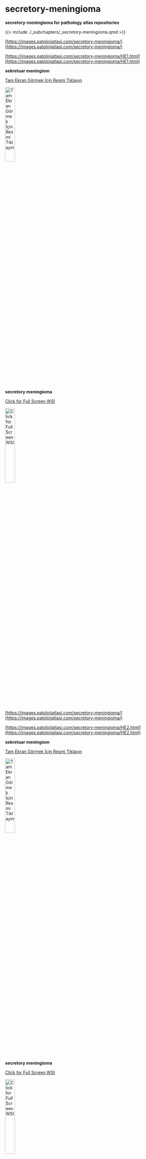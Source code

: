 # secretory-meningioma


**secretory-meningioma for pathology atlas repositories**


{{< include ./_subchapters/_secretory-meningioma.qmd >}}







[https://images.patolojiatlasi.com/secretory-meningioma/](https://images.patolojiatlasi.com/secretory-meningioma/)

[https://images.patolojiatlasi.com/secretory-meningioma/HE1.html](https://images.patolojiatlasi.com/secretory-meningioma/HE1.html)


**sekretuar meningiom**

[Tam Ekran Görmek İçin Resmi Tıklayın](https://images.patolojiatlasi.com/secretory-meningioma/HE1.html)

<a href="https://images.patolojiatlasi.com/secretory-meningioma/HE1.html"><img alt="Tam Ekran Görmek İçin Resmi Tıklayın" src ="https://www.patolojiatlasi.com/screenshots/thumbnail_secretory-meningioma-HE1.png" style="width:25%;"></a>



**secretory meningioma**

[Click for Full Screen WSI](https://images.patolojiatlasi.com/secretory-meningioma/HE1.html)

<a href="https://images.patolojiatlasi.com/secretory-meningioma/HE1.html"><img alt="Click for Full Screen WSI" src ="https://www.patolojiatlasi.com/screenshots/thumbnail_secretory-meningioma-HE1.png" style="width:25%;"></a>







[https://images.patolojiatlasi.com/secretory-meningioma/](https://images.patolojiatlasi.com/secretory-meningioma/)

[https://images.patolojiatlasi.com/secretory-meningioma/HE2.html](https://images.patolojiatlasi.com/secretory-meningioma/HE2.html)


**sekretuar meningiom**

[Tam Ekran Görmek İçin Resmi Tıklayın](https://images.patolojiatlasi.com/secretory-meningioma/HE2.html)

<a href="https://images.patolojiatlasi.com/secretory-meningioma/HE2.html"><img alt="Tam Ekran Görmek İçin Resmi Tıklayın" src ="https://www.patolojiatlasi.com/screenshots/thumbnail_secretory-meningioma-HE2.png" style="width:25%;"></a>



**secretory meningioma**

[Click for Full Screen WSI](https://images.patolojiatlasi.com/secretory-meningioma/HE2.html)

<a href="https://images.patolojiatlasi.com/secretory-meningioma/HE2.html"><img alt="Click for Full Screen WSI" src ="https://www.patolojiatlasi.com/screenshots/thumbnail_secretory-meningioma-HE2.png" style="width:25%;"></a>







[https://images.patolojiatlasi.com/secretory-meningioma/](https://images.patolojiatlasi.com/secretory-meningioma/)

[https://images.patolojiatlasi.com/secretory-meningioma/EMA.html](https://images.patolojiatlasi.com/secretory-meningioma/EMA.html)


**sekretuar meningiom**

[Tam Ekran Görmek İçin Resmi Tıklayın](https://images.patolojiatlasi.com/secretory-meningioma/EMA.html)

<a href="https://images.patolojiatlasi.com/secretory-meningioma/EMA.html"><img alt="Tam Ekran Görmek İçin Resmi Tıklayın" src ="https://www.patolojiatlasi.com/screenshots/thumbnail_secretory-meningioma-EMA.png" style="width:25%;"></a>



**secretory meningioma**

[Click for Full Screen WSI](https://images.patolojiatlasi.com/secretory-meningioma/EMA.html)

<a href="https://images.patolojiatlasi.com/secretory-meningioma/EMA.html"><img alt="Click for Full Screen WSI" src ="https://www.patolojiatlasi.com/screenshots/thumbnail_secretory-meningioma-EMA.png" style="width:25%;"></a>







[https://images.patolojiatlasi.com/secretory-meningioma/](https://images.patolojiatlasi.com/secretory-meningioma/)

[https://images.patolojiatlasi.com/secretory-meningioma/mCEA.html](https://images.patolojiatlasi.com/secretory-meningioma/mCEA.html)


**sekretuar meningiom**

[Tam Ekran Görmek İçin Resmi Tıklayın](https://images.patolojiatlasi.com/secretory-meningioma/mCEA.html)

<a href="https://images.patolojiatlasi.com/secretory-meningioma/mCEA.html"><img alt="Tam Ekran Görmek İçin Resmi Tıklayın" src ="https://www.patolojiatlasi.com/screenshots/thumbnail_secretory-meningioma-mCEA.png" style="width:25%;"></a>



**secretory meningioma**

[Click for Full Screen WSI](https://images.patolojiatlasi.com/secretory-meningioma/mCEA.html)

<a href="https://images.patolojiatlasi.com/secretory-meningioma/mCEA.html"><img alt="Click for Full Screen WSI" src ="https://www.patolojiatlasi.com/screenshots/thumbnail_secretory-meningioma-mCEA.png" style="width:25%;"></a>







[https://images.patolojiatlasi.com/secretory-meningioma/](https://images.patolojiatlasi.com/secretory-meningioma/)

[https://images.patolojiatlasi.com/secretory-meningioma/PAS.html](https://images.patolojiatlasi.com/secretory-meningioma/PAS.html)


**sekretuar meningiom**

[Tam Ekran Görmek İçin Resmi Tıklayın](https://images.patolojiatlasi.com/secretory-meningioma/PAS.html)

<a href="https://images.patolojiatlasi.com/secretory-meningioma/PAS.html"><img alt="Tam Ekran Görmek İçin Resmi Tıklayın" src ="https://www.patolojiatlasi.com/screenshots/thumbnail_secretory-meningioma-PAS.png" style="width:25%;"></a>



**secretory meningioma**

[Click for Full Screen WSI](https://images.patolojiatlasi.com/secretory-meningioma/PAS.html)

<a href="https://images.patolojiatlasi.com/secretory-meningioma/PAS.html"><img alt="Click for Full Screen WSI" src ="https://www.patolojiatlasi.com/screenshots/thumbnail_secretory-meningioma-PAS.png" style="width:25%;"></a>







[https://images.patolojiatlasi.com/secretory-meningioma/](https://images.patolojiatlasi.com/secretory-meningioma/)

[https://images.patolojiatlasi.com/secretory-meningioma/PR.html](https://images.patolojiatlasi.com/secretory-meningioma/PR.html)


**sekretuar meningiom**

[Tam Ekran Görmek İçin Resmi Tıklayın](https://images.patolojiatlasi.com/secretory-meningioma/PR.html)

<a href="https://images.patolojiatlasi.com/secretory-meningioma/PR.html"><img alt="Tam Ekran Görmek İçin Resmi Tıklayın" src ="https://www.patolojiatlasi.com/screenshots/thumbnail_secretory-meningioma-PR.png" style="width:25%;"></a>



**secretory meningioma**

[Click for Full Screen WSI](https://images.patolojiatlasi.com/secretory-meningioma/PR.html)

<a href="https://images.patolojiatlasi.com/secretory-meningioma/PR.html"><img alt="Click for Full Screen WSI" src ="https://www.patolojiatlasi.com/screenshots/thumbnail_secretory-meningioma-PR.png" style="width:25%;"></a>







[https://images.patolojiatlasi.com/secretory-meningioma/](https://images.patolojiatlasi.com/secretory-meningioma/)

[https://images.patolojiatlasi.com/secretory-meningioma/Ki67.html](https://images.patolojiatlasi.com/secretory-meningioma/Ki67.html)


**sekretuar meningiom**

[Tam Ekran Görmek İçin Resmi Tıklayın](https://images.patolojiatlasi.com/secretory-meningioma/Ki67.html)

<a href="https://images.patolojiatlasi.com/secretory-meningioma/Ki67.html"><img alt="Tam Ekran Görmek İçin Resmi Tıklayın" src ="https://www.patolojiatlasi.com/screenshots/thumbnail_secretory-meningioma-Ki67.png" style="width:25%;"></a>



**secretory meningioma**

[Click for Full Screen WSI](https://images.patolojiatlasi.com/secretory-meningioma/Ki67.html)

<a href="https://images.patolojiatlasi.com/secretory-meningioma/Ki67.html"><img alt="Click for Full Screen WSI" src ="https://www.patolojiatlasi.com/screenshots/thumbnail_secretory-meningioma-Ki67.png" style="width:25%;"></a>







Mikroskopik görüntüleri inceleyin:

<iframe src="https://images.patolojiatlasi.com/secretory-meningioma/HE1.html" style="height:600px;width:100%;" data-external="1"></iframe>


See Microscopy with viewer:

<iframe src="https://images.patolojiatlasi.com/secretory-meningioma/HE1.html" style="height:600px;width:100%;" data-external="1"></iframe>







Mikroskopik görüntüleri inceleyin:

<iframe src="https://images.patolojiatlasi.com/secretory-meningioma/HE2.html" style="height:600px;width:100%;" data-external="1"></iframe>


See Microscopy with viewer:

<iframe src="https://images.patolojiatlasi.com/secretory-meningioma/HE2.html" style="height:600px;width:100%;" data-external="1"></iframe>







Mikroskopik görüntüleri inceleyin:

<iframe src="https://images.patolojiatlasi.com/secretory-meningioma/EMA.html" style="height:600px;width:100%;" data-external="1"></iframe>


See Microscopy with viewer:

<iframe src="https://images.patolojiatlasi.com/secretory-meningioma/EMA.html" style="height:600px;width:100%;" data-external="1"></iframe>







Mikroskopik görüntüleri inceleyin:

<iframe src="https://images.patolojiatlasi.com/secretory-meningioma/mCEA.html" style="height:600px;width:100%;" data-external="1"></iframe>


See Microscopy with viewer:

<iframe src="https://images.patolojiatlasi.com/secretory-meningioma/mCEA.html" style="height:600px;width:100%;" data-external="1"></iframe>







Mikroskopik görüntüleri inceleyin:

<iframe src="https://images.patolojiatlasi.com/secretory-meningioma/PAS.html" style="height:600px;width:100%;" data-external="1"></iframe>


See Microscopy with viewer:

<iframe src="https://images.patolojiatlasi.com/secretory-meningioma/PAS.html" style="height:600px;width:100%;" data-external="1"></iframe>







Mikroskopik görüntüleri inceleyin:

<iframe src="https://images.patolojiatlasi.com/secretory-meningioma/PR.html" style="height:600px;width:100%;" data-external="1"></iframe>


See Microscopy with viewer:

<iframe src="https://images.patolojiatlasi.com/secretory-meningioma/PR.html" style="height:600px;width:100%;" data-external="1"></iframe>







Mikroskopik görüntüleri inceleyin:

<iframe src="https://images.patolojiatlasi.com/secretory-meningioma/Ki67.html" style="height:600px;width:100%;" data-external="1"></iframe>


See Microscopy with viewer:

<iframe src="https://images.patolojiatlasi.com/secretory-meningioma/Ki67.html" style="height:600px;width:100%;" data-external="1"></iframe>


<hr>




```yaml
- stainname: secretory-meningioma-HE1
  reponame: secretory-meningioma
  titleTR: sekretuar meningiom
  titleEN: secretory meningioma
  organTR: ''
  organEN: ''
  speciality: ''
  type: published
  author:
  - Serdar Balci
  - Memorial Patoloji
  date: 2024-03-10
  url: https://images.patolojiatlasi.com/secretory-meningioma/HE1.html
  note: ''
  categoriesTR:
  - ''
  - ''
  - ''
  - patoloji
  - atlas
  - histopatoloji
  - whole slide image
  categoriesEN:
  - ''
  - ''
  - ''
  - pathology
  - atlas
  - histopathology
  - whole slide image
  screenshot: https://www.patolojiatlasi.com/screenshots/thumbnail_secretory-meningioma-HE1.png
  github: https:///github.com/pathologyatlas/secretory-meningioma
  githubpage: https://pathologyatlas.github.io/secretory-meningioma
  youtube: https://www.youtube.com/watch?v=youtube_link
```



```yaml
- stainname: secretory-meningioma-HE2
  reponame: secretory-meningioma
  titleTR: sekretuar meningiom
  titleEN: secretory meningioma
  organTR: ''
  organEN: ''
  speciality: ''
  type: published
  author:
  - Serdar Balci
  - Memorial Patoloji
  date: 2024-03-10
  url: https://images.patolojiatlasi.com/secretory-meningioma/HE2.html
  note: ''
  categoriesTR:
  - ''
  - ''
  - ''
  - patoloji
  - atlas
  - histopatoloji
  - whole slide image
  categoriesEN:
  - ''
  - ''
  - ''
  - pathology
  - atlas
  - histopathology
  - whole slide image
  screenshot: https://www.patolojiatlasi.com/screenshots/thumbnail_secretory-meningioma-HE2.png
  github: https:///github.com/pathologyatlas/secretory-meningioma
  githubpage: https://pathologyatlas.github.io/secretory-meningioma
  youtube: https://www.youtube.com/watch?v=youtube_link
```



```yaml
- stainname: secretory-meningioma-EMA
  reponame: secretory-meningioma
  titleTR: sekretuar meningiom
  titleEN: secretory meningioma
  organTR: ''
  organEN: ''
  speciality: ''
  type: published
  author:
  - Serdar Balci
  - Memorial Patoloji
  date: 2024-03-10
  url: https://images.patolojiatlasi.com/secretory-meningioma/EMA.html
  note: ''
  categoriesTR:
  - ''
  - ''
  - ''
  - patoloji
  - atlas
  - histopatoloji
  - whole slide image
  categoriesEN:
  - ''
  - ''
  - ''
  - pathology
  - atlas
  - histopathology
  - whole slide image
  screenshot: https://www.patolojiatlasi.com/screenshots/thumbnail_secretory-meningioma-EMA.png
  github: https:///github.com/pathologyatlas/secretory-meningioma
  githubpage: https://pathologyatlas.github.io/secretory-meningioma
  youtube: https://www.youtube.com/watch?v=youtube_link
```



```yaml
- stainname: secretory-meningioma-mCEA
  reponame: secretory-meningioma
  titleTR: sekretuar meningiom
  titleEN: secretory meningioma
  organTR: ''
  organEN: ''
  speciality: ''
  type: published
  author:
  - Serdar Balci
  - Memorial Patoloji
  date: 2024-03-10
  url: https://images.patolojiatlasi.com/secretory-meningioma/mCEA.html
  note: ''
  categoriesTR:
  - ''
  - ''
  - ''
  - patoloji
  - atlas
  - histopatoloji
  - whole slide image
  categoriesEN:
  - ''
  - ''
  - ''
  - pathology
  - atlas
  - histopathology
  - whole slide image
  screenshot: https://www.patolojiatlasi.com/screenshots/thumbnail_secretory-meningioma-mCEA.png
  github: https:///github.com/pathologyatlas/secretory-meningioma
  githubpage: https://pathologyatlas.github.io/secretory-meningioma
  youtube: https://www.youtube.com/watch?v=youtube_link
```



```yaml
- stainname: secretory-meningioma-PAS
  reponame: secretory-meningioma
  titleTR: sekretuar meningiom
  titleEN: secretory meningioma
  organTR: ''
  organEN: ''
  speciality: ''
  type: published
  author:
  - Serdar Balci
  - Memorial Patoloji
  date: 2024-03-10
  url: https://images.patolojiatlasi.com/secretory-meningioma/PAS.html
  note: ''
  categoriesTR:
  - ''
  - ''
  - ''
  - patoloji
  - atlas
  - histopatoloji
  - whole slide image
  categoriesEN:
  - ''
  - ''
  - ''
  - pathology
  - atlas
  - histopathology
  - whole slide image
  screenshot: https://www.patolojiatlasi.com/screenshots/thumbnail_secretory-meningioma-PAS.png
  github: https:///github.com/pathologyatlas/secretory-meningioma
  githubpage: https://pathologyatlas.github.io/secretory-meningioma
  youtube: https://www.youtube.com/watch?v=youtube_link
```



```yaml
- stainname: secretory-meningioma-PR
  reponame: secretory-meningioma
  titleTR: sekretuar meningiom
  titleEN: secretory meningioma
  organTR: ''
  organEN: ''
  speciality: ''
  type: published
  author:
  - Serdar Balci
  - Memorial Patoloji
  date: 2024-03-10
  url: https://images.patolojiatlasi.com/secretory-meningioma/PR.html
  note: ''
  categoriesTR:
  - ''
  - ''
  - ''
  - patoloji
  - atlas
  - histopatoloji
  - whole slide image
  categoriesEN:
  - ''
  - ''
  - ''
  - pathology
  - atlas
  - histopathology
  - whole slide image
  screenshot: https://www.patolojiatlasi.com/screenshots/thumbnail_secretory-meningioma-PR.png
  github: https:///github.com/pathologyatlas/secretory-meningioma
  githubpage: https://pathologyatlas.github.io/secretory-meningioma
  youtube: https://www.youtube.com/watch?v=youtube_link
```



```yaml
- stainname: secretory-meningioma-Ki67
  reponame: secretory-meningioma
  titleTR: sekretuar meningiom
  titleEN: secretory meningioma
  organTR: ''
  organEN: ''
  speciality: ''
  type: published
  author:
  - Serdar Balci
  - Memorial Patoloji
  date: 2024-03-10
  url: https://images.patolojiatlasi.com/secretory-meningioma/Ki67.html
  note: ''
  categoriesTR:
  - ''
  - ''
  - ''
  - patoloji
  - atlas
  - histopatoloji
  - whole slide image
  categoriesEN:
  - ''
  - ''
  - ''
  - pathology
  - atlas
  - histopathology
  - whole slide image
  screenshot: https://www.patolojiatlasi.com/screenshots/thumbnail_secretory-meningioma-Ki67.png
  github: https:///github.com/pathologyatlas/secretory-meningioma
  githubpage: https://pathologyatlas.github.io/secretory-meningioma
  youtube: https://www.youtube.com/watch?v=youtube_link
```






<hr>

<a href="https://www.patolojiatlasi.com/"><img src ="https://www.patolojiatlasi.com/images/coverTR.png" style="width:50%;"></a>

<a href="https://www.histopathologyatlas.com/"><img src ="https://www.patolojiatlasi.com/images/coverEN.png" style="width:50%;"></a>



- Sosyal medyadan derlenen görüntülerden oluşan patoloji notları için [tıklayın](https://www.patolojinotlari.com/).

- For social media based pathology notes [click here](https://www.patolojinotlari.com/).


<iframe width="160" height="400" src="https://leanpub.com/patolojiatlasi/embed" frameborder="0" allowtransparency="true"></iframe>



<a href="https://play.google.com/store/books/details?id=um5jEAAAQBAJ&pcampaignid=pcampaignidMKT-Other-global-all-co-prtnr-py-PartBadge-Mar2515-1"><img src="https://play.google.com/intl/en_us/badges/static/images/badges/tr_badge_web_generic.png" style="width: 250px;"></a>




<a href="https://books.apple.com/us/book/patoloji-atlas%C4%B1/id6456452218?itscg=30200&amp;itsct=books_box_badge&amp;ls=1" style="display: inline-block; overflow: hidden; border-radius: 13px; width: 250px; height: 83px;"><img src="https://tools.applemediaservices.com/api/badges/get-it-on-apple-books/badge/tr-tr?size=250x83&amp;releaseDate=1690848000" alt="Get it on Apple Books" style="border-radius: 13px; width: 250px; height: 83px;"></a>






| Atıf için (Citation)                                                                                                                                                                                                                                                                                     |
|------------------------------------------------------------------------|
| [![](https://zenodo.org/badge/452585667.svg)](https://zenodo.org/badge/latestdoi/452585667)                                                                                                                                                                                                              |
| [Open Science Framework DOI: 10.17605/OSF.IO/6W5K8](https://osf.io/6w5k8/)                                                                                                                                                                                                                               |
| [![](https://img.shields.io/github/issues/patolojiatlasi/patolojiatlasi.github.io)](https://github.com/patolojiatlasi/patolojiatlasi.github.io/issues)                                                                                                                                                   |
| [![](https://img.shields.io/github/license/patolojiatlasi/patolojiatlasi.github.io)](https://github.com/patolojiatlasi/patolojiatlasi.github.io/blob/main/LICENSE)                                                                                                                                       |
| <a href="https://twitter.com/intent/tweet?text=Wow:&url=https%3A%2F%2Fwww.patolojiatlasi.com%2F%20@patolojinotlari%20@serdarbalci%20"><img src="https://img.shields.io/twitter/url?label=Patoloji%20Atlas%C4%B1&amp;style=social&amp;url=https%3A%2F%2Fwww.patolojiatlasi.com%2F" alt="Twitter"/></a>    |
| <a href="https://twitter.com/intent/tweet?text=Wow:&url=https%3A%2F%2Fwww.patolojinotlari.com%2F%20@patolojinotlari%20@serdarbalci%20"><img src="https://img.shields.io/twitter/url?label=Patoloji%20Notlar%C4%B1&amp;style=social&amp;url=https%3A%2F%2Fwww.patolojinotlari.com%2F" alt="Twitter"/></a> |





